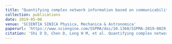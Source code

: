 ```yaml
---
title: "Quantifying complex network information based on communicability sequence entropy"
collection: publications
date: 2019-05-06
venue: 'SCIENTIA SINICA Physica, Mechanica & Astronomica'
paperurl: 'https://www.sciengine.com/SSPMA/doi/10.1360/SSPMA-2019-0029;JSESSIONID=d2df8edb-42dc-4de1-b44f-d54bfc83480e'
citation: 'Shi D D, Chen D, Long H M, et al. Quantifying complex network information based on communicability sequence entropy (in Chinese). Sci Sin-Phys Mech Astron, 2019, 49: 070502, doi: 10.1360/SSPMA-2019-0029'
---
```



